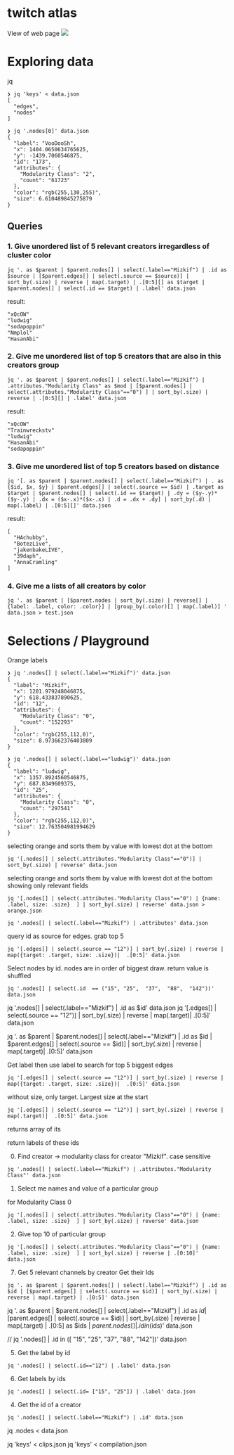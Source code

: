 # twitch atlas

View of web page
![](./twitch_atlas.png )

# Exploring data

jq

```
❯ jq 'keys' < data.json
[
  "edges",
  "nodes"
]
```

```
❯ jq '.nodes[0]' data.json
{
  "label": "VooDooSh",
  "x": 1404.0650634765625,
  "y": -1439.7060546875,
  "id": "173",
  "attributes": {
    "Modularity Class": "2",
    "count": "61723"
  },
  "color": "rgb(255,130,255)",
  "size": 6.610489845275879
}
```

## Queries

### 1. Give unordered list of 5 relevant creators irregardless of cluster color

```
jq '. as $parent | $parent.nodes[] | select(.label=="Mizkif") | .id as $source | [$parent.edges[] | select(.source == $source)] | sort_by(.size) | reverse | map(.target) | .[0:5][] as $target | $parent.nodes[] | select(.id == $target) | .label' data.json
```
result:
```
"xQcOW"
"ludwig"
"sodapoppin"
"Nmplol"
"HasanAbi"
```

### 2. Give me unordered list of top 5 creators that are also in this creators group
```
jq '. as $parent | $parent.nodes[] | select(.label=="Mizkif") | .attributes."Modularity Class" as $mod | [$parent.nodes[] | select(.attributes."Modularity Class"=="0") ] | sort_by(.size) | reverse | .[0:5][] | .label' data.json
```
result:
```
"xQcOW"
"Trainwreckstv"
"ludwig"
"HasanAbi"
"sodapoppin"
```

### 3. Give me unordered list of top 5 creators based on distance
```
jq '[. as $parent | $parent.nodes[] | select(.label=="Mizkif") | . as {$id, $x, $y} | $parent.edges[] | select(.source == $id) | .target as $target | $parent.nodes[] | select(.id == $target) | .dy = ($y-.y)*($y-.y) | .dx = ($x-.x)*($x-.x) | .d = .dx + .dy] | sort_by(.d) | map(.label) | .[0:5][]' data.json
```
result:
```
[
  "HAchubby",
  "BotezLive",
  "jakenbakeLIVE",
  "39daph",
  "AnnaCramling"
]
```

### 4. Give me a lists of all creators by color

```
jq '. as $parent | [$parent.nodes | sort_by(.size) | reverse[] | {label: .label, color: .color}] | [group_by(.color)[] | map(.label)] ' data.json > test.json

```

# Selections / Playground

Orange labels

```
❯ jq '.nodes[] | select(.label=="Mizkif")' data.json
{
  "label": "Mizkif",
  "x": 1201.979248046875,
  "y": 618.433837890625,
  "id": "12",
  "attributes": {
    "Modularity Class": "0",
    "count": "152293"
  },
  "color": "rgb(255,112,0)",
  "size": 8.973662376403809
}
```

```
❯ jq '.nodes[] | select(.label=="ludwig")' data.json
{
  "label": "ludwig",
  "x": 1357.8924560546875,
  "y": 687.8349609375,
  "id": "25",
  "attributes": {
    "Modularity Class": "0",
    "count": "297541"
  },
  "color": "rgb(255,112,0)",
  "size": 12.763504981994629
}
```
selecting orange and sorts them by value with lowest dot at the bottom
```
jq '[.nodes[] | select(.attributes."Modularity Class"=="0")] | sort_by(.size) | reverse' data.json 
```
selecting orange and sorts them by value with lowest dot at the bottom showing only relevant fields
```
jq '[.nodes[] | select(.attributes."Modularity Class"=="0") | {name: .label, size: .size}  ] | sort_by(.size) | reverse' data.json > orange.json

```


```
jq '.nodes[] | select(.label=="Mizkif") | .attributes' data.json
```

query id as source for edges. grab top 5
```
jq '[.edges[] | select(.source == "12")] | sort_by(.size) | reverse | map({target: .target, size: .size})|  .[0:5]' data.json
```

Select nodes by id. nodes are in order of biggest draw.
return value is shuffled
```
jq '.nodes[] | select(.id  == ("15", "25",  "37",  "88",  "142"))' data.json
```


jq '.nodes[] | select(.label=="Mizkif") | .id as $id' data.json
jq '[.edges[] | select(.source == "12")] | sort_by(.size) | reverse | map(.target)|  .[0:5]' data.json


jq '. as $parent | $parent.nodes[] | select(.label=="Mizkif") | .id as $id | $parent.edges[] | select(.source == $id)] | sort_by(.size) | reverse | map(.target)|  .[0:5]' data.json


Get label then use label to search for top 5 biggest edges
```
jq '[.edges[] | select(.source == "12")] | sort_by(.size) | reverse | map({target: .target, size: .size})|  .[0:5]' data.json
```

without size, only target. Largest size at the start
```
jq '[.edges[] | select(.source == "12")] | sort_by(.size) | reverse | map(.target)|  .[0:5]' data.json
```
returns array of its

return labels of these ids


0. Find creator -> modularity class
for creator "Mizkif". case sensitive

```
jq '.nodes[] | select(.label=="Mizkif") | .attributes."Modularity Class"' data.json
```

1. Select me names and value of a particular group

for Modularity Class 0

```
jq '[.nodes[] | select(.attributes."Modularity Class"=="0") | {name: .label, size: .size}  ] | sort_by(.size) | reverse' data.json
```

2. Give top 10 of particular group

```
jq '[.nodes[] | select(.attributes."Modularity Class"=="0") | {name: .label, size: .size}  ] | sort_by(.size) | reverse | .[0:10]' data.json
```


7. Get 5 relevant channels by creator
Get their Ids
```
jq '. as $parent | $parent.nodes[] | select(.label=="Mizkif") | .id as $id | [$parent.edges[] | select(.source == $id)] | sort_by(.size) | reverse | map(.target) | .[0:5]' data.json
```


jq '. as $parent | $parent.nodes[] | select(.label=="Mizkif") | .id as $id | [$parent.edges[] | select(.source == $id)] | sort_by(.size) | reverse | map(.target) | .[0:5] as $ids | $parent.nodes[] | .id in ($ids)' data.json


// jq '.nodes[] | .id in ([ "15", "25",  "37",  "88",  "142"])' data.json


5. Get the label by id

```
jq '.nodes[] | select(.id=="12") | .label' data.json
```

6. Get labels by ids

```
jq '.nodes[] | select(.id= ["15", "25"]) | .label' data.json
```
4. Get the id of a creator
```
jq '.nodes[] | select(.label=="Mizkif") | .id' data.json
```


jq .nodes < data.json

jq 'keys' < clips.json
jq 'keys' < compilation.json